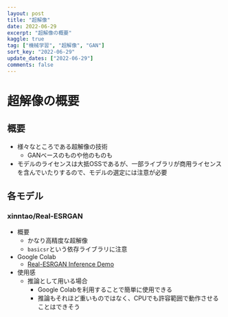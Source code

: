 ```yaml
---
layout: post
title: "超解像"
date: 2022-06-29
excerpt: "超解像の概要"
kaggle: true
tag: ["機械学習", "超解像", "GAN"]
sort_key: "2022-06-29"
update_dates: ["2022-06-29"]
comments: false
---
```



# 超解像の概要

## 概要
 - 様々なところである超解像の技術
   - GANベースのものや他のものも
 - モデルのライセンスは大抵OSSであるが、一部ライブラリが商用ライセンスを含んでいたりするので、モデルの選定には注意が必要

## 各モデル

### xinntao/Real-ESRGAN
 - 概要
   - かなり高精度な超解像
   - `basicsr`という依存ライブラリに注意
 - Google Colab
   - [Real-ESRGAN Inference Demo](https://colab.research.google.com/drive/1k2Zod6kSHEvraybHl50Lys0LerhyTMCo?usp=sharing)
 - 使用感
   - 推論として用いる場合
     - Google Colabを利用することで簡単に使用できる
     - 推論もそれほど重いものではなく、CPUでも許容範囲で動作させることはできそう
